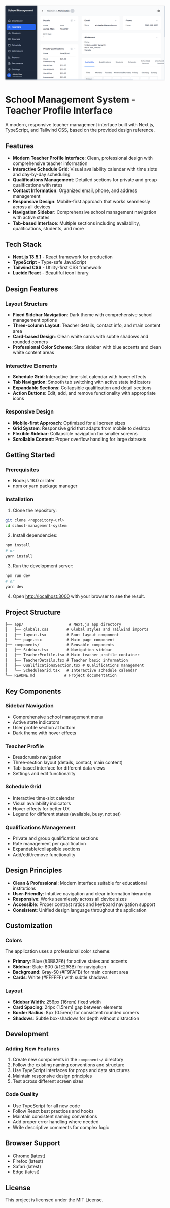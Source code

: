 ![image alt](https://github.com/ShaikMastha/Modern-Teacher-Management-Interface/blob/ea9410cf696a0c1a1f6f56ffc499e20763bd3ea8/Scool%20mangement%20screenshot.png)

# School Management System - Teacher Profile Interface

A modern, responsive teacher management interface built with Next.js, TypeScript, and Tailwind CSS, based on the provided design reference.

## Features

- **Modern Teacher Profile Interface**: Clean, professional design with comprehensive teacher information
- **Interactive Schedule Grid**: Visual availability calendar with time slots and day-by-day scheduling
- **Qualifications Management**: Detailed sections for private and group qualifications with rates
- **Contact Information**: Organized email, phone, and address management
- **Responsive Design**: Mobile-first approach that works seamlessly across all devices
- **Navigation Sidebar**: Comprehensive school management navigation with active states
- **Tab-based Interface**: Multiple sections including availability, qualifications, students, and more

## Tech Stack

- **Next.js 13.5.1** - React framework for production
- **TypeScript** - Type-safe JavaScript
- **Tailwind CSS** - Utility-first CSS framework
- **Lucide React** - Beautiful icon library

## Design Features

### Layout Structure
- **Fixed Sidebar Navigation**: Dark theme with comprehensive school management options
- **Three-column Layout**: Teacher details, contact info, and main content area
- **Card-based Design**: Clean white cards with subtle shadows and rounded corners
- **Professional Color Scheme**: Slate sidebar with blue accents and clean white content areas

### Interactive Elements
- **Schedule Grid**: Interactive time-slot calendar with hover effects
- **Tab Navigation**: Smooth tab switching with active state indicators
- **Expandable Sections**: Collapsible qualification and detail sections
- **Action Buttons**: Edit, add, and remove functionality with appropriate icons

### Responsive Design
- **Mobile-first Approach**: Optimized for all screen sizes
- **Grid System**: Responsive grid that adapts from mobile to desktop
- **Flexible Sidebar**: Collapsible navigation for smaller screens
- **Scrollable Content**: Proper overflow handling for large datasets

## Getting Started

### Prerequisites

- Node.js 18.0 or later
- npm or yarn package manager

### Installation

1. Clone the repository:
```bash
git clone <repository-url>
cd school-management-system
```

2. Install dependencies:
```bash
npm install
# or
yarn install
```

3. Run the development server:
```bash
npm run dev
# or
yarn dev
```

4. Open [http://localhost:3000](http://localhost:3000) with your browser to see the result.

## Project Structure

```
├── app/                    # Next.js app directory
│   ├── globals.css        # Global styles and Tailwind imports
│   ├── layout.tsx         # Root layout component
│   └── page.tsx           # Main page component
├── components/            # Reusable components
│   ├── Sidebar.tsx        # Navigation sidebar
│   ├── TeacherProfile.tsx # Main teacher profile container
│   ├── TeacherDetails.tsx # Teacher basic information
│   ├── QualificationsSection.tsx # Qualifications management
│   └── ScheduleGrid.tsx   # Interactive schedule calendar
└── README.md             # Project documentation
```

## Key Components

### Sidebar Navigation
- Comprehensive school management menu
- Active state indicators
- User profile section at bottom
- Dark theme with hover effects

### Teacher Profile
- Breadcrumb navigation
- Three-section layout (details, contact, main content)
- Tab-based interface for different data views
- Settings and edit functionality

### Schedule Grid
- Interactive time-slot calendar
- Visual availability indicators
- Hover effects for better UX
- Legend for different states (available, busy, not set)

### Qualifications Management
- Private and group qualifications sections
- Rate management per qualification
- Expandable/collapsible sections
- Add/edit/remove functionality

## Design Principles

- **Clean & Professional**: Modern interface suitable for educational institutions
- **User-Friendly**: Intuitive navigation and clear information hierarchy
- **Responsive**: Works seamlessly across all device sizes
- **Accessible**: Proper contrast ratios and keyboard navigation support
- **Consistent**: Unified design language throughout the application

## Customization

### Colors
The application uses a professional color scheme:
- **Primary**: Blue (#3B82F6) for active states and accents
- **Sidebar**: Slate-800 (#1E293B) for navigation
- **Background**: Gray-50 (#F9FAFB) for main content area
- **Cards**: White (#FFFFFF) with subtle shadows

### Layout
- **Sidebar Width**: 256px (16rem) fixed width
- **Card Spacing**: 24px (1.5rem) gap between elements
- **Border Radius**: 8px (0.5rem) for consistent rounded corners
- **Shadows**: Subtle box-shadows for depth without distraction

## Development

### Adding New Features

1. Create new components in the `components/` directory
2. Follow the existing naming conventions and structure
3. Use TypeScript interfaces for props and data structures
4. Maintain responsive design principles
5. Test across different screen sizes

### Code Quality

- Use TypeScript for all new code
- Follow React best practices and hooks
- Maintain consistent naming conventions
- Add proper error handling where needed
- Write descriptive comments for complex logic

## Browser Support

- Chrome (latest)
- Firefox (latest)
- Safari (latest)
- Edge (latest)

## License

This project is licensed under the MIT License.
